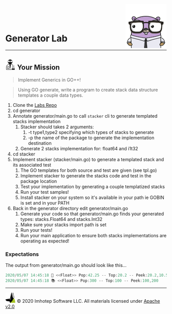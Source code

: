 <img src="../assets/gophernand.png" align="right" width="128" height="auto"/>

<br/>
<br/>
<br/>

# Generator Lab

---
## <img src="../assets/lab.png" width="auto" height="32"/> Your Mission

> Implement Generics in GO++!

> Using GO generate, write a program to create stack data structure templates a couple data types.

1. Clone the [Labs Repo](https://github.com/gopherland/labs_int)
1. cd generator
1. Annotate generator/main.go to call `stacker` cli to generate templated stacks implementation
   1. Stacker should takes 2 arguments:
      1. -t type1,type2 specifying which types of stacks to generate
      1. -p the name of the package to generate the implementation destination
   2. Generate 2 stacks implementation for: float64 and i1t32
1. cd stacker
1. Implement stacker (stacker/main.go) to generate a templated stack and its associated test
   1. The GO templates for both source and test are given (see tpl.go)
   2. Implement stacker to generate the stacks code and test in the package location
   3. Test your implementation by generating a couple templatized stacks
   4. Run your test samples!
   5. Install stacker on your system so it's available in your path ie GOBIN is set and in your PATH
1. Back in the generator directory edit generator/main.go
   1. Generate your code so that generator/main.go finds your generated types: stacks.Float64 and stacks.Int32
   2. Make sure your stacks import path is set
   3. Run your tests!
   4. Run your main application to ensure both stacks implementations are operating as expected!

### Expectations

The output from generator/main.go should look like this...

```go
2020/05/07 14:45:18 🥞 <<Float>> Pop:42.25 -- Top:20.2 -- Peek:20.2,10.5
2020/05/07 14:45:18 📚 <<Float>> Pop:300 -- Top:100 -- Peek:100,200
```

---
<img src="../assets/imhotep_logo.png" width="32" height="auto"/> © 2020 Imhotep Software LLC.
All materials licensed under [Apache v2.0](http://www.apache.org/licenses/LICENSE-2.0)